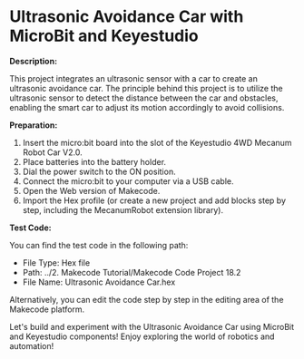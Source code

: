 # Ultrasonic Avoidance Car with MicroBit and Keyestudio

**Description:**

This project integrates an ultrasonic sensor with a car to create an ultrasonic avoidance car. The principle behind this project is to utilize the ultrasonic sensor to detect the distance between the car and obstacles, enabling the smart car to adjust its motion accordingly to avoid collisions.

**Preparation:**

1. Insert the micro:bit board into the slot of the Keyestudio 4WD Mecanum Robot Car V2.0.
2. Place batteries into the battery holder.
3. Dial the power switch to the ON position.
4. Connect the micro:bit to your computer via a USB cable.
5. Open the Web version of Makecode.
6. Import the Hex profile (or create a new project and add blocks step by step, including the MecanumRobot extension library).


**Test Code:**

You can find the test code in the following path:

- File Type: Hex file
- Path: ../2. Makecode Tutorial/Makecode Code Project 18.2
- File Name: Ultrasonic Avoidance Car.hex

Alternatively, you can edit the code step by step in the editing area of the Makecode platform.

Let's build and experiment with the Ultrasonic Avoidance Car using MicroBit and Keyestudio components! Enjoy exploring the world of robotics and automation!
